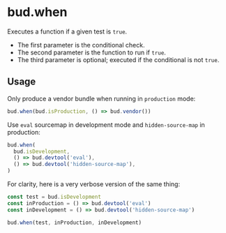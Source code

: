 # bud.when

Executes a function if a given test is `true`.

- The first parameter is the conditional check.
- The second parameter is the function to run if `true`.
- The third parameter is optional; executed if the conditional is not `true`.

## Usage

Only produce a vendor bundle when running in `production` mode:

```js
bud.when(bud.isProduction, () => bud.vendor())
```

Use `eval` sourcemap in development mode and `hidden-source-map` in production:

```js
bud.when(
  bud.isDevelopment,
  () => bud.devtool('eval'),
  () => bud.devtool('hidden-source-map'),
)
```

For clarity, here is a very verbose version of the same thing:

```js
const test = bud.isDevelopment
const inProduction = () => bud.devtool('eval')
const inDevelopment = () => bud.devtool('hidden-source-map')

bud.when(test, inProduction, inDevelopment)
```

